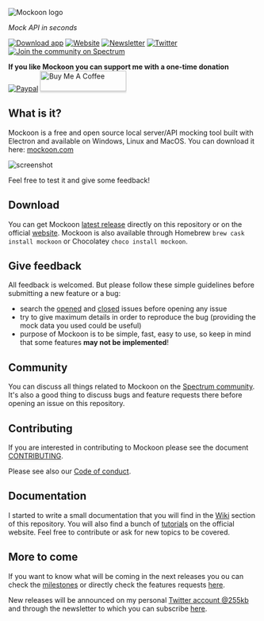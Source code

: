 ![Mockoon logo](https://mockoon.com/assets/images/logo.png)

*Mock API in seconds*

[![Download app](https://img.shields.io/badge/Download%20app-Go-green.svg?style=flat-square&colorB=1997c6)](https://mockoon.com/#download) [![Website](https://img.shields.io/badge/Website-Go-green.svg?style=flat-square&colorB=1997c6)](https://mockoon.com/) [![Newsletter](https://img.shields.io/badge/Newsletter-Subscribe-green.svg?style=flat-square)](http://eepurl.com/dskB2X) [![Twitter](https://img.shields.io/badge/Twitter_@255kb-follow-blue.svg?style=flat-square&colorB=1da1f2)](https://twitter.com/255kb) [![Join the community on Spectrum](https://withspectrum.github.io/badge/badge.svg)](https://spectrum.chat/mockoon)

**If you like Mockoon you can support me with a one-time donation**  
[![Paypal](https://www.paypalobjects.com/webstatic/mktg/Logo/pp-logo-100px.png)](https://paypal.me/255kb) <a href="https://www.buymeacoffee.com/255kb" target="_blank"><img src="https://www.buymeacoffee.com/assets/img/custom_images/white_img.png" alt="Buy Me A Coffee" style="height: 41px !important;width: 174px !important;box-shadow: 0px 3px 2px 0px rgba(190, 190, 190, 0.5) !important;-webkit-box-shadow: 0px 3px 2px 0px rgba(190, 190, 190, 0.5) !important;" ></a>

## What is it? 

Mockoon is a free and open source local server/API mocking tool built with Electron and available on Windows, Linux and MacOS. You can download it here: [mockoon.com](https://mockoon.com)

![screenshot](https://mockoon.com/assets/images/screenshot_repo.jpg)

Feel free to test it and give some feedback!

## Download

You can get Mockoon [latest release](https://github.com/255kb/mockoon/releases/latest) directly on this repository or on the official [website](https://mockoon.com/#download). Mockoon is also available through Homebrew `brew cask install mockoon` or Chocolatey `choco install mockoon`.

## Give feedback

All feedback is welcomed. But please follow these simple guidelines before submitting a new feature or a bug:

- search the [opened](https://github.com/255kb/mockoon/issues) and [closed](https://github.com/255kb/mockoon/issues?q=is%3Aissue+is%3Aclosed) issues before opening any issue
- try to give maximum details in order to reproduce the bug (providing the mock data you used could be useful)
- purpose of Mockoon is to be simple, fast, easy to use, so keep in mind that some features **may not be implemented**!

## Community

You can discuss all things related to Mockoon on the [Spectrum community](https://spectrum.chat/mockoon). It's also a good thing to discuss bugs and feature requests there before opening an issue on this repository.

## Contributing

If you are interested in contributing to Mockoon please see the document [CONTRIBUTING](https://github.com/255kb/mockoon/blob/master/CONTRIBUTING.md).

Please see also our [Code of conduct](https://github.com/255kb/mockoon/blob/master/CODE_OF_CONDUCT.md).

## Documentation

I started to write a small documentation that you will find in the [Wiki](https://github.com/255kb/mockoon/wiki) section of this repository. You will also find a bunch of [tutorials](https://mockoon.com/tutorials) on the official website. Feel free to contribute or ask for new topics to be covered.

## More to come

If you want to know what will be coming in the next releases you ou can check the [milestones](https://github.com/255kb/mockoon/milestones) or directly check the features requests [here](https://github.com/255kb/mockoon/labels/feature).

New releases will be announced on my personal [Twitter account @255kb](https://twitter.com/255kb) and through the newsletter to which you can subscribe [here](http://eepurl.com/dskB2X).
